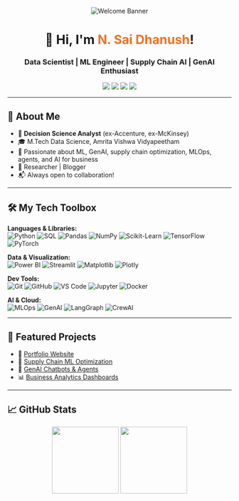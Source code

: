 <!-- Banner (optional, you can upload your own image to the repo!) -->
<p align="center">
  <img src="https://capsule-render.vercel.app/api?type=waving&color=F27121,8A2387&height=160&section=header&text=Welcome!&fontSize=45&fontAlign=50&fontColor=fff" alt="Welcome Banner"/>
</p>

<h1 align="center">👋 Hi, I'm <span style="color:#F27121">N. Sai Dhanush</span>!</h1>
<h3 align="center">Data Scientist | ML Engineer | Supply Chain AI | GenAI Enthusiast</h3>

<p align="center">
  <a href="https://tinyurl.com/sai-dhanush-portfolio" target="_blank"><img src="https://img.shields.io/badge/Portfolio-%230A0A0A.svg?style=for-the-badge&logo=google-chrome&logoColor=white&color=8A2387" /></a>
  <a href="mailto:saidhanush.n@gmail.com"><img src="https://img.shields.io/badge/Email-D14836?style=for-the-badge&logo=gmail&logoColor=white" /></a>
  <a href="https://www.linkedin.com/in/n-sai-dhanush-2b5683112/"><img src="https://img.shields.io/badge/LinkedIn-0077B5?style=for-the-badge&logo=linkedin&logoColor=white" /></a>
  <a href="https://github.com/dhanush-github"><img src="https://img.shields.io/badge/GitHub-181717?style=for-the-badge&logo=github&logoColor=white" /></a>
</p>

---

## 🚀 About Me

- 🏢 **Decision Science Analyst** (ex-Accenture, ex-McKinsey)
- 🎓 M.Tech Data Science, Amrita Vishwa Vidyapeetham
- 🤖 Passionate about ML, GenAI, supply chain optimization, MLOps, agents, and AI for business
- 📜 Researcher | Blogger 
- 📬 Always open to collaboration!

---

## 🛠️ My Tech Toolbox

**Languages & Libraries:**  
![Python](https://img.shields.io/badge/Python-3776AB?style=flat&logo=python&logoColor=white)
![SQL](https://img.shields.io/badge/SQL-025E8C?style=flat&logo=mysql&logoColor=white)
![Pandas](https://img.shields.io/badge/Pandas-150458?style=flat&logo=pandas&logoColor=white)
![NumPy](https://img.shields.io/badge/NumPy-013243?style=flat&logo=numpy&logoColor=white)
![Scikit-Learn](https://img.shields.io/badge/Scikit--Learn-F7931E?style=flat&logo=scikit-learn&logoColor=white)
![TensorFlow](https://img.shields.io/badge/TensorFlow-FF6F00?style=flat&logo=tensorflow&logoColor=white)
![PyTorch](https://img.shields.io/badge/PyTorch-EE4C2C?style=flat&logo=pytorch&logoColor=white)

**Data & Visualization:**  
![Power BI](https://img.shields.io/badge/PowerBI-F2C811?style=flat&logo=powerbi&logoColor=white)
![Streamlit](https://img.shields.io/badge/Streamlit-FF4B4B?style=flat&logo=streamlit&logoColor=white)
![Matplotlib](https://img.shields.io/badge/Matplotlib-11557C?style=flat&logo=matplotlib&logoColor=white)
![Plotly](https://img.shields.io/badge/Plotly-3F4F75?style=flat&logo=plotly&logoColor=white)

**Dev Tools:**  
![Git](https://img.shields.io/badge/Git-F05032?style=flat&logo=git&logoColor=white)
![GitHub](https://img.shields.io/badge/GitHub-181717?style=flat&logo=github&logoColor=white)
![VS Code](https://img.shields.io/badge/VSCode-007ACC?style=flat&logo=visual-studio-code&logoColor=white)
![Jupyter](https://img.shields.io/badge/Jupyter-F37626?style=flat&logo=jupyter&logoColor=white)
![Docker](https://img.shields.io/badge/Docker-2496ED?style=flat&logo=docker&logoColor=white)

**AI & Cloud:**  
![MLOps](https://img.shields.io/badge/MLOps-1572B6?style=flat&logo=azuredevops&logoColor=white)
![GenAI](https://img.shields.io/badge/GenAI-8A2387?style=flat)
![LangGraph](https://img.shields.io/badge/LangGraph-FF9800?style=flat)
![CrewAI](https://img.shields.io/badge/CrewAI-FF6F00?style=flat)

---

## 🌟 Featured Projects

- 🚀 [Portfolio Website](https://tinyurl.com/sai-dhanush-portfolio)
- 🏪 [Supply Chain ML Optimization](#)
- 🤖 [GenAI Chatbots & Agents](#)
- 📊 [Business Analytics Dashboards](#)

---

## 📈 GitHub Stats

<p align="center">
  <img src="https://github-readme-stats.vercel.app/api?username=dhanush-github&show_icons=true&theme=gradient&hide=prs" height="150"/>
  <img src="https://github-readme-stats.vercel.app/api/top-langs/?username=dhanush-github&layout=compact&theme=gradient" height="150"/>
</p>



